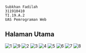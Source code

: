 ~~~
Subkhan Fadilah 
311910410
TI.19.A.2
UAS Pemrograman Web
~~~
## Halaman Utama
![1](https://user-images.githubusercontent.com/56526583/126547267-0cbc1178-e5ff-413e-b2bb-7df5a2020741.png)
![9](https://user-images.githubusercontent.com/56526583/126547441-100dbccc-6adb-4230-9939-d0016f9aeca8.png)
![2](https://user-images.githubusercontent.com/56526583/126547405-ad34f25a-c3f7-4e37-8ebd-8bb9ffd6097a.png)
![3](https://user-images.githubusercontent.com/56526583/126547412-5b9f586d-df4d-4f7d-8f44-df2cc07bbdbd.png)
![4](https://user-images.githubusercontent.com/56526583/126547417-4cdd49e9-ab46-4074-855f-3b42f7e66035.png)
![5](https://user-images.githubusercontent.com/56526583/126547422-2d06e2f7-cb65-4602-b867-e5f9a5195ed2.png)
![6](https://user-images.githubusercontent.com/56526583/126547427-99dd5a8b-37df-4066-a950-09a18a3a6f83.png)
![7](https://user-images.githubusercontent.com/56526583/126547432-69e7b75e-6fae-4762-b117-f71db243c6d6.png)
![8](https://user-images.githubusercontent.com/56526583/126547437-a8e423f7-e2b9-40d5-80e2-8058bdbdd2eb.png)


